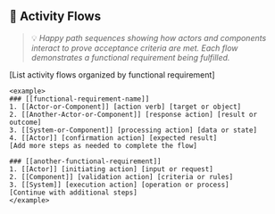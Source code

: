 ## 🔄 Activity Flows
> 💡 *Happy path sequences showing how actors and components interact to prove acceptance criteria are met. Each flow demonstrates a functional requirement being fulfilled.*

[List activity flows organized by functional requirement]

```
<example>
### [[functional-requirement-name]]
1. [[Actor-or-Component]] [action verb] [target or object]
2. [[Another-Actor-or-Component]] [response action] [result or outcome]
3. [[System-or-Component]] [processing action] [data or state]
4. [[Actor]] [confirmation action] [expected result]
[Add more steps as needed to complete the flow]

### [[another-functional-requirement]]
1. [[Actor]] [initiating action] [input or request]
2. [[Component]] [validation action] [criteria or rules]
3. [[System]] [execution action] [operation or process]
[Continue with additional steps]
</example>
```
